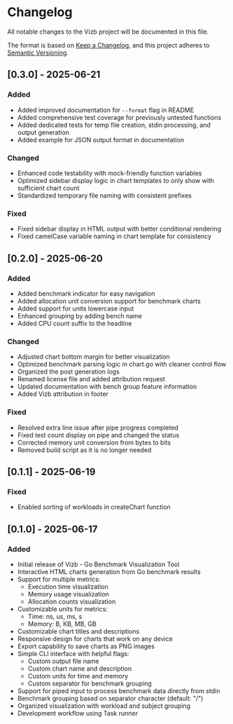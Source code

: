 # Changelog

All notable changes to the Vizb project will be documented in this file.

The format is based on [Keep a Changelog](https://keepachangelog.com/en/1.0.0/),
and this project adheres to [Semantic Versioning](https://semver.org/spec/v2.0.0.html).

## [0.3.0] - 2025-06-21

### Added

- Added improved documentation for `--format` flag in README
- Added comprehensive test coverage for previously untested functions
- Added dedicated tests for temp file creation, stdin processing, and output generation
- Added example for JSON output format in documentation

### Changed

- Enhanced code testability with mock-friendly function variables
- Optimized sidebar display logic in chart templates to only show with sufficient chart count
- Standardized temporary file naming with consistent prefixes

### Fixed

- Fixed sidebar display in HTML output with better conditional rendering
- Fixed camelCase variable naming in chart template for consistency

## [0.2.0] - 2025-06-20

### Added

- Added benchmark indicator for easy navigation
- Added allocation unit conversion support for benchmark charts
- Added support for units lowercase input
- Enhanced grouping by adding bench name
- Added CPU count suffix to the headline

### Changed

- Adjusted chart bottom margin for better visualization
- Optimized benchmark parsing logic in chart.go with cleaner control flow
- Organized the post generation logs
- Renamed license file and added attribution request
- Updated documentation with bench group feature information
- Added Vizb attribution in footer

### Fixed

- Resolved extra line issue after pipe progress completed
- Fixed test count display on pipe and changed the status
- Corrected memory unit conversion from bytes to bits
- Removed build script as it is no longer needed

## [0.1.1] - 2025-06-19

### Fixed

- Enabled sorting of workloads in createChart function

## [0.1.0] - 2025-06-17

### Added

- Initial release of Vizb - Go Benchmark Visualization Tool
- Interactive HTML charts generation from Go benchmark results
- Support for multiple metrics:
  - Execution time visualization
  - Memory usage visualization
  - Allocation counts visualization
- Customizable units for metrics:
  - Time: ns, us, ms, s
  - Memory: B, KB, MB, GB
- Customizable chart titles and descriptions
- Responsive design for charts that work on any device
- Export capability to save charts as PNG images
- Simple CLI interface with helpful flags:
  - Custom output file name
  - Custom chart name and description
  - Custom units for time and memory
  - Custom separator for benchmark grouping
- Support for piped input to process benchmark data directly from stdin
- Benchmark grouping based on separator character (default: "/")
- Organized visualization with workload and subject grouping
- Development workflow using Task runner
